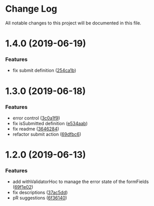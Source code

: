 # Change Log

All notable changes to this project will be documented in this file.

<a name="1.4.0"></a>
# 1.4.0 (2019-06-19)


### Features

* fix submit definition ([254ca1b](https://github.com/SUI-Components/schibsted-spain-components/commit/254ca1b))



<a name="1.3.0"></a>
# 1.3.0 (2019-06-18)


### Features

* error control ([3c0a1f9](https://github.com/SUI-Components/schibsted-spain-components/commit/3c0a1f9))
* fix isSubmitted definition ([e534aab](https://github.com/SUI-Components/schibsted-spain-components/commit/e534aab))
* fix readme ([3646284](https://github.com/SUI-Components/schibsted-spain-components/commit/3646284))
* refactor submit action ([69dfbc6](https://github.com/SUI-Components/schibsted-spain-components/commit/69dfbc6))



<a name="1.2.0"></a>
# 1.2.0 (2019-06-13)


### Features

* add withValidatorHoc to manage the error state of the formFields ([69f1e02](https://github.com/SUI-Components/schibsted-spain-components/commit/69f1e02))
* fix descriptions ([37ac5dd](https://github.com/SUI-Components/schibsted-spain-components/commit/37ac5dd))
* pR suggestions ([6f36140](https://github.com/SUI-Components/schibsted-spain-components/commit/6f36140))



